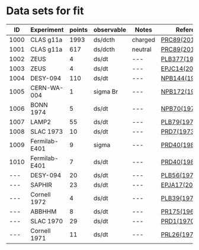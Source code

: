 # Data sets for fit
|ID      |Experiment|points  |observable|Notes   |References|
|--------|--------|------|-----|------|--------|
|1000|CLAS g11a|1993|ds/dcth|charged|[PRC89(2014)055208](https://inspirehep.net/record/1285225)|
|1001|CLAS g11a|617 |ds/dcth|neutral|[PRC89(2014)055208](https://inspirehep.net/record/1285225)|
|1002|ZEUS|4|ds/dt|---|[PLB377(1996)259](https://inspirehep.net/record/415642)|
|1003|ZEUS|4|ds/dt|---|[EPJC14(2000)213](https://inspirehep.net/record/508770)|
|1004|DESY-094|110|ds/dt|---|[NPB144(1978)22](https://inspirehep.net/record/130415)|
|1005|CERN-WA-004|1|sigma Br|---|[NPB172(1980)1](https://inspirehep.net/record/153022)|
|1006|BONN 1974|5|ds/dt|---|[NPB70(1974)257](https://inspirehep.net/record/94756)|
|1007|LAMP2|55|ds/dt|---|[PLB79(1978)150](https://inspirehep.net/record/131968)|
|1008|SLAC 1973|10|ds/dt|---|[PRD7(1973)3150](https://inspirehep.net/record/73602)|
|1009|Fermilab-E401|9|sigma|---|[PRD40(1989)1](https://inspirehep.net/record/285137)|
|1010|Fermilab-E401|7|ds/dt|---|[PRD40(1989)1](https://inspirehep.net/record/285137)|
|---|DESY-094|20|ds/dt|---|[PLB56(1975)408](https://inspirehep.net/record/98876)|
|---|SAPHIR|23|ds/dt|---|[EPJA17(2003)269](https://inspirehep.net/record/621792#)|
|---|Cornell 1972|4|ds/dt|---|[PLB39(1972)659](https://inspirehep.net/record/75747)|
|---|ABBHHM|8|ds/dt|---|[PR175(1968)1669](https://inspirehep.net/record/52787)|
|---|SLAC 1970|29|ds/dt|---|[PRD1(1970)27](https://inspirehep.net/record/54884)|
|---|Cornell 1971|11|ds/dt|---|[PRL26(1971)1593](http://inspirehep.net/record/68983)|

